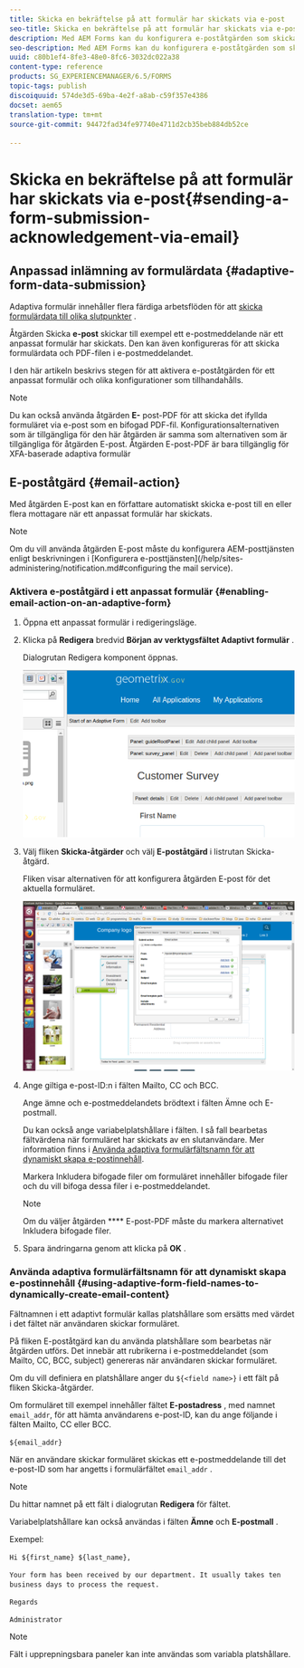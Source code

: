```yaml
---
title: Skicka en bekräftelse på att formulär har skickats via e-post
seo-title: Skicka en bekräftelse på att formulär har skickats via e-post
description: Med AEM Forms kan du konfigurera e-poståtgärden som skickar en bekräftelse till en användare när formuläret skickas.
seo-description: Med AEM Forms kan du konfigurera e-poståtgärden som skickar en bekräftelse till en användare när formuläret skickas.
uuid: c80b1ef4-8fe3-48e0-8fc6-3032dc022a38
content-type: reference
products: SG_EXPERIENCEMANAGER/6.5/FORMS
topic-tags: publish
discoiquuid: 574de3d5-69ba-4e2f-a8ab-c59f357e4386
docset: aem65
translation-type: tm+mt
source-git-commit: 94472fad34fe97740e4711d2cb35beb884db52ce

---
```



# Skicka en bekräftelse på att formulär har skickats via e-post{#sending-a-form-submission-acknowledgement-via-email}

## Anpassad inlämning av formulärdata {#adaptive-form-data-submission}

Adaptiva formulär innehåller flera färdiga arbetsflöden för att [skicka formulärdata till olika slutpunkter](../../forms/using/configuring-submit-actions.md) .

Åtgärden Skicka **e-post** skickar till exempel ett e-postmeddelande när ett anpassat formulär har skickats. Den kan även konfigureras för att skicka formulärdata och PDF-filen i e-postmeddelandet.

I den här artikeln beskrivs stegen för att aktivera e-poståtgärden för ett anpassat formulär och olika konfigurationer som tillhandahålls.

>[!NOTE]
>
>Du kan också använda åtgärden **E-** post-PDF för att skicka det ifyllda formuläret via e-post som en bifogad PDF-fil. Konfigurationsalternativen som är tillgängliga för den här åtgärden är samma som alternativen som är tillgängliga för åtgärden E-post. Åtgärden E-post-PDF är bara tillgänglig för XFA-baserade adaptiva formulär

## E-poståtgärd {#email-action}

Med åtgärden E-post kan en författare automatiskt skicka e-post till en eller flera mottagare när ett anpassat formulär har skickats.

>[!NOTE]
>
>Om du vill använda åtgärden E-post måste du konfigurera AEM-posttjänsten enligt beskrivningen i [Konfigurera e-posttjänsten](/help/sites-administering/notification.md#configuring the mail service).

### Aktivera e-poståtgärd i ett anpassat formulär {#enabling-email-action-on-an-adaptive-form}

1. Öppna ett anpassat formulär i redigeringsläge.

1. Klicka på **Redigera** bredvid **Början av verktygsfältet Adaptivt formulär** .

   Dialogrutan Redigera komponent öppnas.

   ![Redigera komponentdialogruta för ett anpassat formulär](assets/start_of_adp_form.png)

1. Välj fliken **Skicka-åtgärder** och välj **E-poståtgärd** i listrutan Skicka-åtgärd.

   Fliken visar alternativen för att konfigurera åtgärden E-post för det aktuella formuläret.

   ![Fliken Skicka åtgärder](assets/dialog.png)

1. Ange giltiga e-post-ID:n i fälten Mailto, CC och BCC.

   Ange ämne och e-postmeddelandets brödtext i fälten Ämne och E-postmall.

   Du kan också ange variabelplatshållare i fälten. I så fall bearbetas fältvärdena när formuläret har skickats av en slutanvändare. Mer information finns i [Använda adaptiva formulärfältsnamn för att dynamiskt skapa e-postinnehåll](../../forms/using/form-submission-receipt-via-email.md#p-using-adaptive-form-field-names-to-dynamically-create-email-content-p).

   Markera Inkludera bifogade filer om formuläret innehåller bifogade filer och du vill bifoga dessa filer i e-postmeddelandet.

   >[!NOTE]
   >
   >Om du väljer åtgärden **** E-post-PDF måste du markera alternativet Inkludera bifogade filer.

1. Spara ändringarna genom att klicka på **OK** .

### Använda adaptiva formulärfältsnamn för att dynamiskt skapa e-postinnehåll {#using-adaptive-form-field-names-to-dynamically-create-email-content}

Fältnamnen i ett adaptivt formulär kallas platshållare som ersätts med värdet i det fältet när användaren skickar formuläret.

På fliken E-poståtgärd kan du använda platshållare som bearbetas när åtgärden utförs. Det innebär att rubrikerna i e-postmeddelandet (som Mailto, CC, BCC, subject) genereras när användaren skickar formuläret.

Om du vill definiera en platshållare anger du `${<field name>}` i ett fält på fliken Skicka-åtgärder.

Om formuläret till exempel innehåller fältet **E-postadress** , med namnet `email_addr`, för att hämta användarens e-post-ID, kan du ange följande i fälten Mailto, CC eller BCC.

`${email_addr}`

När en användare skickar formuläret skickas ett e-postmeddelande till det e-post-ID som har angetts i formulärfältet `email_addr` .

>[!NOTE]
>
>Du hittar namnet på ett fält i dialogrutan **Redigera** för fältet.

Variabelplatshållare kan också användas i fälten **Ämne** och **E-postmall** .

Exempel:

`Hi ${first_name} ${last_name},`

`Your form has been received by our department. It usually takes ten business days to process the request.`

`Regards`

`Administrator`

>[!NOTE]
>
>Fält i upprepningsbara paneler kan inte användas som variabla platshållare.

